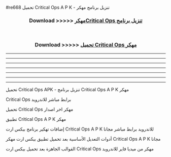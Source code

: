 #re668 تحميل Critical Ops  A P K - تنزيل برنامج مهكر



<div align="center">
<h3>Download >>>>> <a href="https://runaway1.web.app/?sq=Critical Ops ">مهكرCritical Ops  تنزيل برنامج</a></h3><br>

<h3>Download >>>>> <a href="https://runaway1.web.app/?sq=Critical Ops ">تحميل Critical Ops  مهكر</a></h3>
</div>


----------------------------------------------------------

----------------------------------------------------------

----------------------------------------------------------

----------------------------------------------------------

----------------------------------------------------------

----------------------------------------------------------

----------------------------------------------------------

تحميل Critical Ops  APK - تنزيل برنامج Critical Ops  A P K مهكر

Critical Ops  برابط مباشر للاندرويد

تحميل Critical Ops  مهكر اخر اصدار

تطبيق Critical Ops  A P K مهكر

إضافات تهكير برنامج بيكس ارت Critical Ops  A P K للاندرويد برابط مباشر مجانا

أدوات التعديل الأساسية بعد تحميل تطبيق بيكس ارت مهكر Critical Ops  A P K مجانا

القوالب الجاهزة بعد تحميل بيكس ارت Critical Ops  مهكر من ميديا فاير للاندرويد


